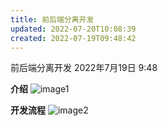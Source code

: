 ```yaml
---
title: 前后端分离开发
updated: 2022-07-20T10:08:39
created: 2022-07-19T09:48:42
---
```


前后端分离开发
2022年7月19日
9:48

**介绍**
![image1](../../../resources/c7d4e6bb812c4186b34efc445a6e24e6.png)

**开发流程**
![image2](../../../resources/70e954dc8fa14750a494a869cdb3c618.png)

